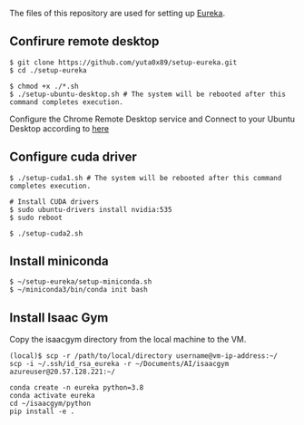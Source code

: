 
The files of this repository are used for setting up [Eureka](https://github.com/eureka-research/Eureka).

## Confirure remote desktop
```
$ git clone https://github.com/yuta0x89/setup-eureka.git
$ cd ./setup-eureka

$ chmod +x ./*.sh
$ ./setup-ubuntu-desktop.sh # The system will be rebooted after this command completes execution.
```

Configure the Chrome Remote Desktop service and Connect to your Ubuntu Desktop according to [here](https://ubuntu.com/blog/launch-ubuntu-desktop-on-google-cloud)

## Configure cuda driver
```
$ ./setup-cuda1.sh # The system will be rebooted after this command completes execution.

# Install CUDA drivers
$ sudo ubuntu-drivers install nvidia:535
$ sudo reboot

$ ./setup-cuda2.sh
```

## Install miniconda

```
$ ~/setup-eureka/setup-miniconda.sh
$ ~/miniconda3/bin/conda init bash
```

## Install Isaac Gym
Copy the isaacgym directory from the local machine to the VM.

```
(local)$ scp -r /path/to/local/directory username@vm-ip-address:~/
scp -i ~/.ssh/id_rsa_eureka -r ~/Documents/AI/isaacgym azureuser@20.57.128.221:~/
```

```
conda create -n eureka python=3.8
conda activate eureka
cd ~/isaacgym/python
pip install -e .
```

